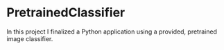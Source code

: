 # PretrainedClassifier
In this project I finalized a Python application using a provided, pretrained image classifier.
